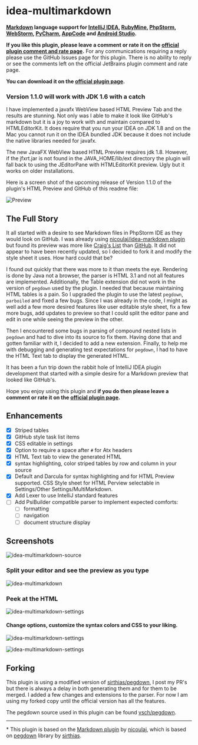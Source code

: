 idea-multimarkdown
==================

**[Markdown](http://daringfireball.net/projects/markdown) language support for [IntelliJ IDEA](http://www.jetbrains.com/idea), [RubyMine](http://www.jetbrains.com/ruby), [PhpStorm](http://www.jetbrains.com/phpstorm), [WebStorm](http://www.jetbrains.com/webstorm), [PyCharm](http://www.jetbrains.com/pycharm), [AppCode](http://www.jetbrains.com/objc) and [Android Studio](http://developer.android.com/sdk/installing/studio.html).**

**<span color="#c00038">If you like this plugin, please leave a comment or rate it on the</span> [official plugin comment and rate page](https://plugins.jetbrains.com/plugin/writeComment?pr=&pluginId=7896).** For any communications requiring a reply please use the GitHub Issues page for this plugin. There is no ability to reply or see the comments left on the official JetBrains plugin comment and rate page.   

**You can download it on the [official plugin page](https://plugins.jetbrains.com/plugin?pr=&pluginId=7896).**

### Version 1.1.0 will work with JDK 1.6 with a catch

I have implemented a javafx WebView based HTML Preview Tab and the results are stunning. Not only was I able to make it look like GitHub's markdown but it is a joy to work with and maintain compared to HTMLEditorKit. It does require that you run your IDEA on JDK 1.8 and on the Mac you cannot run it on the IDEA bundled JDK because it does not include the native libraries needed for javafx.    

The new JavaFX WebView based HTML Preview requires jdk 1.8. However, if the jfxrt.jar is not found in the JAVA_HOME/lib/ext directory the plugin will 
fall back to using the JEditorPane with HTMLEditorKit preview. Ugly but it works on older installations.

Here is a screen shot of the upcoming release of Version 1.1.0 of the plugin's HTML Preview and GitHub of this readme file: 

![Preview](https://raw.githubusercontent.com/vsch/idea-multimarkdown/master/assets/images/ScreenShot_jfx_webview.png)


The Full Story
--------------

It all started with a desire to see Markdown files in PhpStorm IDE as they would look on GitHub. I was already using [nicoulaj/idea-markdown plugin](https://github.com/nicoulaj/idea-markdown) but found its preview was more like [Craig's List](http://montreal.en.craigslist.ca/) than [GitHub](https://github.com/vsch/laravel-translation-manager). It did not appear to have been recently updated, so I decided to fork it and modify the style sheet it uses. How hard could that be?

I found out quickly that there was more to it than meets the eye. Rendering is done by Java not a browser, the parser is HTML 3.1 and not all features are implemented. Additionally, the Table extension did not work in the version of `pegdown` used by the plugin. I needed that because maintaining HTML tables is a pain. So I upgraded the plugin to use the latest `pegdown`, `parboiled` and fixed a few bugs. Since I was already in the code, I might as well add a few more desired features like user editable style sheet, fix a few more bugs, add updates to preview so that I could split the editor pane and edit in one while seeing the preview in the other.

Then I encountered some bugs in parsing of compound nested lists in `pegdown` and had to dive into its source to fix them. Having done that and gotten familiar with it, I decided to add a new extension. Finally, to help me with debugging and generating test expectations for `pegdown`, I had to have the HTML Text tab to display the generated HTML.

It has been a fun trip down the rabbit hole of IntelliJ IDEA plugin development that started with a simple desire for a Markdown preview that looked like GitHub's.

Hope you enjoy using this plugin and **if you do then please leave a comment or rate it on the [official plugin page](https://plugins.jetbrains.com/plugin/writeComment?pr=&pluginId=7896).**

Enhancements
-------------

- [x] Striped tables
- [x] GitHub style task list items
- [x] CSS editable in settings
- [x] Option to require a space after `#` for Atx headers
- [x] HTML Text tab to view the generated HTML
- [x] syntax highlighting, color striped tables by row and column in your source
- [x] Default and Darcula for syntax highlighting and for HTML Preview supported.
    CSS Style sheet for HTML Perview selectable in Settings/Other Settings/MultiMarkdown.
- [x] Add Lexer to use IntelliJ standard features
- [ ] Add PsiBuilder compatible parser to implement expected comforts:
    - [ ] formatting
    - [ ] navigation
    - [ ] document structure display

Screenshots
-----------

![idea-multimarkdown-source](https://raw.githubusercontent.com/vsch/idea-multimarkdown/master/assets/images/ScreenShot_source_preview.png)

### Split your editor and see the preview as you type

![idea-multimarkdown](https://raw.githubusercontent.com/vsch/idea-multimarkdown/master/assets/images/ScreenShot_preview.png)

### Peek at the HTML

![idea-multimarkdown-settings](https://raw.githubusercontent.com/vsch/idea-multimarkdown/master/assets/images/ScreenShot_html.png)

#### Change options, customize the syntax colors and CSS to your liking.
![idea-multimarkdown-settings](https://raw.githubusercontent.com/vsch/idea-multimarkdown/master/assets/images/ScreenShot_color_settings.png)

![idea-multimarkdown-settings](https://raw.githubusercontent.com/vsch/idea-multimarkdown/master/assets/images/ScreenShot_settings.png)

Forking
-------

This plugin is using a modified version of [sirthias/pegdown](https://github.com/sirthias), I post my PR's but there is always a delay in both generating them and for them to be merged.
I added a few changes and extensions to the parser. For now I am using my forked copy until the official version has all the features. 

The pegdown source used in this plugin can be found [vsch/pegdown](https://github.com/vsch/pegdown/tree/develop).

---

\* This plugin is based on the [Markdown plugin](https://github.com/nicoulaj/idea-markdown) by [nicoulaj](https://github.com/nicoulaj), which is based on [pegdown](http://pegdown.org) library by [sirthias](https://github.com/sirthias).
     
